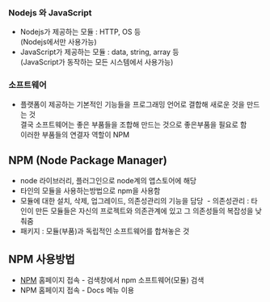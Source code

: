 ### Nodejs 와 JavaScript 
- Nodejs가 제공하는 모듈 : HTTP, OS 등<br/>(Nodejs에서만 사용가능)
- JavaScript가 제공하는 모듈 : data, string, array 등<br/>(JavaScript가 동작하는 모든 시스템에서 사용가능)


### 소프트웨어
- 플랫폼이 제공하는 기본적인 기능들을 프로그래밍 언어로 결합해 새로운 것을 만드는 것<br/>결국 소프트웨어는 좋은 부품들을 조합해 만드는 것으로 좋은부품을 필요로 함<br/>이러한 부품들의 연결자 역할이 NPM


## NPM (Node Package Manager)
- node 라이브러리, 플러그인으로 node계의 앱스토어에 해당
- 타인의 모듈을 사용하는방법으로 npm을 사용함
- 모듈에 대한 설치, 삭제, 업그레이드, 의존성관리의 기능을 담당
  - 의존성관리 : 타인이 만든 모듈들은 자신의 프로젝트와 의존관계에 있고 그 의존성들의 복잡성을 낮춰줌
- 패키지 : 모듈(부품)과 독립적인 소프트웨어를 합쳐놓은 것


## NPM 사용방법
- [NPM](https://www.npmjs.com/) 홈페이지 접속 - 검색창에서 npm 소프트웨어(모듈) 검색
- NPM 홈페이지 접속 - Docs 메뉴 이용
